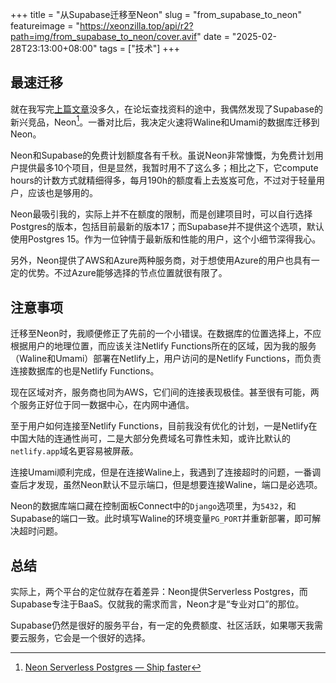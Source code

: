 +++
title = "从Supabase迁移至Neon"
slug = "from_supabase_to_neon"
featureimage = "https://xeonzilla.top/api/r2?path=img/from_supabase_to_neon/cover.avif"
date = "2025-02-28T23:13:00+08:00"
tags = ["技术"]
+++
## 最速迁移
就在我写完[上篇文章](/post/netlify_supabase_umami/)没多久，在论坛查找资料的途中，我偶然发现了Supabase的新兴竞品，Neon[^1]。一番对比后，我决定火速将Waline和Umami的数据库迁移到Neon。

Neon和Supabase的免费计划额度各有千秋。虽说Neon非常慷慨，为免费计划用户提供最多10个项目，但是显然，我暂时用不了这么多；相比之下，它compute hours的计数方式就精细得多，每月190h的额度看上去岌岌可危，不过对于轻量用户，应该也是够用的。

Neon最吸引我的，实际上并不在额度的限制，而是创建项目时，可以自行选择Postgres的版本，包括目前最新的版本17；而Supabase并不提供这个选项，默认使用Postgres 15。作为一位钟情于最新版和性能的用户，这个小细节深得我心。

另外，Neon提供了AWS和Azure两种服务商，对于想使用Azure的用户也具有一定的优势。不过Azure能够选择的节点位置就很有限了。

## 注意事项
迁移至Neon时，我顺便修正了先前的一个小错误。在数据库的位置选择上，不应根据用户的地理位置，而应该关注Netlify Functions所在的区域，因为我的服务（Waline和Umami）部署在Netlify上，用户访问的是Netlify Functions，而负责连接数据库的也是Netlify Functions。

现在区域对齐，服务商也同为AWS，它们间的连接表现极佳。甚至很有可能，两个服务正好位于同一数据中心，在内网中通信。

至于用户如何连接至Netlify Functions，目前我没有优化的计划，一是Netlify在中国大陆的连通性尚可，二是大部分免费域名可靠性未知，或许比默认的`netlify.app`域名更容易被屏蔽。

连接Umami顺利完成，但是在连接Waline上，我遇到了连接超时的问题，一番调查后才发现，虽然Neon默认不显示端口，但是想要连接Waline，端口是必选项。

Neon的数据库端口藏在控制面板Connect中的`Django`选项里，为`5432`，和Supabase的端口一致。此时填写Waline的环境变量`PG_PORT`并重新部署，即可解决超时问题。

## 总结
实际上，两个平台的定位就存在着差异：Neon提供Serverless Postgres，而Supabase专注于BaaS。仅就我的需求而言，Neon才是“专业对口”的那位。

Supabase仍然是很好的服务平台，有一定的免费额度、社区活跃，如果哪天我需要云服务，它会是一个很好的选择。

[^1]:[Neon Serverless Postgres — Ship faster](https://neon.tech/home)